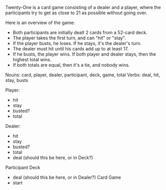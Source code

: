 
Twenty-One is a card game consisting of a dealer and a player, where the participants try to get as close to 21 as possible without going over.

Here is an overview of the game:
- Both participants are initially dealt 2 cards from a 52-card deck.
- The player takes the first turn, and can "hit" or "stay".
- If the player busts, he loses. If he stays, it's the dealer's turn.
- The dealer must hit until his cards add up to at least 17.
- If he busts, the player wins. If both player and dealer stays, then the highest total wins.
- If both totals are equal, then it's a tie, and nobody wins.

Nouns: card, player, dealer, participant, deck, game, total
Verbs: deal, hit, stay, busts

Player:

- hit
- stay
- busted?
- total

Dealer:

- hit
- stay
- busted?
- total
- deal (should this be here, or in Deck?)

Participant
Deck
- deal (should this be here, or in Dealer?)
Card
Game 
- start